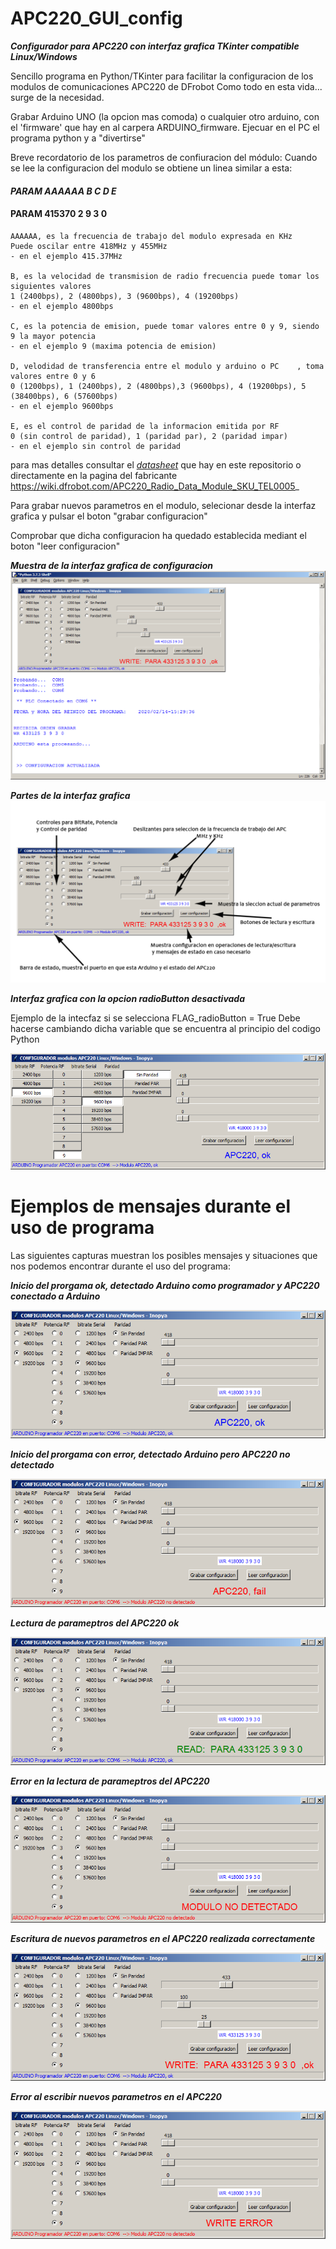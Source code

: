 # APC220_GUI_config
***Configurador para APC220 con interfaz grafica TKinter compatible Linux/Windows***

Sencillo programa en Python/TKinter para facilitar la configuracion de los modulos de comunicaciones APC220 de DFrobot
Como todo en esta vida... surge de la necesidad.

Grabar Arduino UNO (la opcion mas comoda) o cualquier otro arduino, con el 'firmware' que hay en al carpera ARDUINO_firmware.
Ejecuar en el PC el programa python y a "divertirse"


Breve recordatorio de los parametros de confiuracion del módulo:
Cuando se lee la configuracion del modulo se obtiene un linea similar a esta:

####   ***PARAM  AAAAAA B C D E***
####   PARAM  415370 2 9 3 0 
	AAAAAA, es la frecuencia de trabajo del modulo expresada en KHz 
	Puede oscilar entre 418MHz y 455MHz
	- en el ejemplo 415.37MHz 

	B, es la velocidad de transmision de radio frecuencia puede tomar los siguientes valores
	1 (2400bps), 2 (4800bps), 3 (9600bps), 4 (19200bps)
	- en el ejemplo 4800bps 
	
	C, es la potencia de emision, puede tomar valores entre 0 y 9, siendo 9 la mayor potencia
	- en el ejemplo 9 (maxima potencia de emision)
	
	D, velodidad de transferencia entre el modulo y arduino o PC 	, toma valores entre 0 y 6
	0 (1200bps), 1 (2400bps), 2 (4800bps),3 (9600bps), 4 (19200bps), 5 (38400bps), 6 (57600bps)
	- en el ejemplo 9600bps 
	
	E, es el control de paridad de la informacion emitida por RF
	0 (sin control de paridad), 1 (paridad par), 2 (paridad impar)
	- en el ejemplo sin control de paridad
	
para mas detalles consultar el [_datasheet_](./APC220_Datasheet.pdf) que hay en este repositorio o directamente en la pagina del fabricante
https://wiki.dfrobot.com/APC220_Radio_Data_Module_SKU_TEL0005_


Para grabar nuevos parametros en el modulo, selecionar desde la interfaz grafica y pulsar el boton "grabar configuracion"

Comprobar que dicha configuracion ha quedado establecida mediant el boton "leer configuracion"
 
***Muestra de la interfaz grafica de configuracion***
![](./imagenes/configuradorAPC220_inopya.png)


***Partes de la interfaz grafica***
![](./imagenes/help.png)


***Interfaz grafica con la opcion radioButton desactivada***

Ejemplo de la intecfaz si se selecciona FLAG_radioButton = True
Debe hacerse cambiando dicha variable que se encuentra al principio del codigo Python

![](./imagenes/button_mode.png)

#  Ejemplos de mensajes durante el uso de programa
Las siguientes capturas muestran los posibles mensajes y situaciones que nos podemos encontrar durante el uso del programa:


***Inicio del prorgama ok, detectado Arduino como programador y APC220 conectado a Arduino***

![](./imagenes/run_ok.png)


***Inicio del prorgama con error, detectado Arduino pero APC220 no detectado***

![](./imagenes/run_fail.png)


***Lectura de parameptros del APC220 ok***

![](./imagenes/read_ok.png)


***Error en la lectura de parameptros del APC220***

![](./imagenes/read_fail.png)


***Escritura de nuevos parametros en el APC220 realizada correctamente***

![](./imagenes/write_ok.png)


***Error al escribir nuevos parametros en el APC220***

![](./imagenes/write_error.png)
